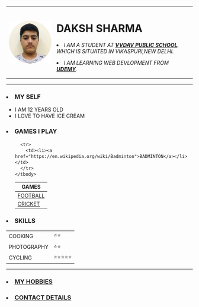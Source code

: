 <!DOCTYPE html>
<html lang="en" dir="ltr">

<head>
  <meta charset="utf-8">
  <title>💙DAKSH SHARMA'S PERSONAL SITE</title>
</head>

<body>
  <table cellspacing="20">
    <tr>
      <td><img src=e.png alt="DAKSH SHARMA PROFILE PHOTO"></td>
      <td>  <h1>DAKSH SHARMA</h1>
        <p><em><li>I AM A STUDENT AT<strong> <a href="https://vvdav.org/">VVDAV PUBLIC SCHOOL</a></strong>. WHICH IS SITUATED IN VIKASPURI,NEW DELHI.</li></em></p>
        <p><em><li>I AM LEARNING WEB DEVLOPMENT FROM <a href="https://www.udemy.com/"><strong>UDEMY</strong></a>.</li></em></p>
        </li></td>
    </tr>
  </table>
  <hr>
  <h3><li>MY SELF</li></h3>
  <ul>
    <li>I AM 12 YEARS OLD </li>
    <li>I LOVE TO HAVE ICE CREAM</li>
  </ul>
  <h3><li>GAMES I PLAY</li></h3>
<ul>
  <table>
    <thead>
      <tr>
        <th>GAMES</th>
      </tr>
    </thead>
    <tbody>
      <tr>
        <td><li><a href="https://en.wikipedia.org/wiki/Football">FOOTBALL</a></li></td>
      </tr>
      <td><li><a href="https://en.wikipedia.org/wiki/Cricket">CRICKET</a></li></td>

      <tr>
        <td><li><a href="https://en.wikipedia.org/wiki/Badminton">BADMINTON</a></li></td>
      </tr>
    </tbody>

  </table>
</ul>
<h3><li>SKILLS</li></h3>
<table cellspacing="10">
    <tr>
      <td>COOKING</td>
      <td>⭐⭐</td>
      </TR>
      <tr>
        <td>PHOTOGRAPHY</td>
        <td>⭐⭐</td>
        </TR>
        <tr>
          <td>CYCLING</td>
          <td>⭐⭐⭐⭐⭐</td>
          </TR>
</table>
<hr>
  <h3><a href="HOBBIES.HTML"><li>MY HOBBIES</li></a></h3>
  <h3><a href="CONTACT.HTML"><li>CONTACT DETAILS</li></a></h3>
</body>
